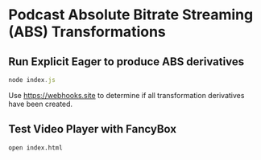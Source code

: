 # Podcast Absolute Bitrate Streaming (ABS) Transformations

## Run Explicit Eager to produce ABS derivatives

```JavaScript
node index.js
```

Use https://webhooks.site to determine if all transformation derivatives have been created.

## Test Video Player with FancyBox

```bash
open index.html
```